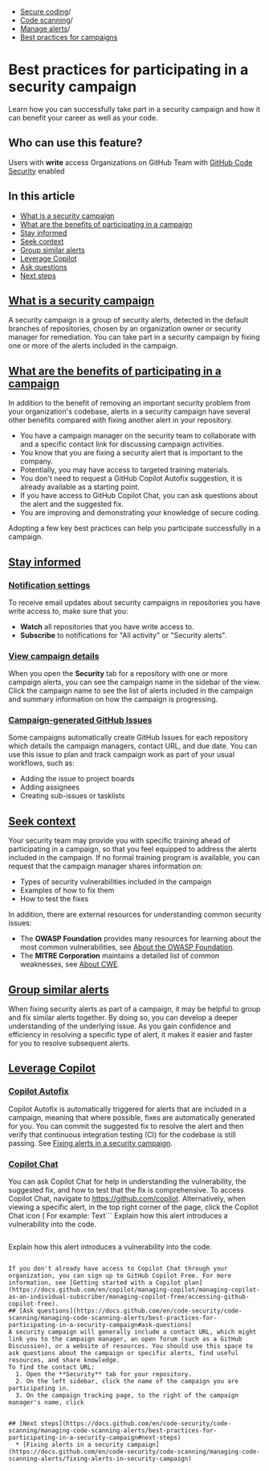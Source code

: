   * [Secure coding](https://docs.github.com/en/code-security "Secure coding")/
  * [Code scanning](https://docs.github.com/en/code-security/code-scanning "Code scanning")/
  * [Manage alerts](https://docs.github.com/en/code-security/code-scanning/managing-code-scanning-alerts "Manage alerts")/
  * [Best practices for campaigns](https://docs.github.com/en/code-security/code-scanning/managing-code-scanning-alerts/best-practices-for-participating-in-a-security-campaign "Best practices for campaigns")


# Best practices for participating in a security campaign
Learn how you can successfully take part in a security campaign and how it can benefit your career as well as your code.
## Who can use this feature?
Users with **write** access
Organizations on GitHub Team with [GitHub Code Security](https://docs.github.com/en/get-started/learning-about-github/about-github-advanced-security) enabled
## In this article
  * [What is a security campaign](https://docs.github.com/en/code-security/code-scanning/managing-code-scanning-alerts/best-practices-for-participating-in-a-security-campaign#what-is-a-security-campaign)
  * [What are the benefits of participating in a campaign](https://docs.github.com/en/code-security/code-scanning/managing-code-scanning-alerts/best-practices-for-participating-in-a-security-campaign#what-are-the-benefits-of-participating-in-a-campaign)
  * [Stay informed](https://docs.github.com/en/code-security/code-scanning/managing-code-scanning-alerts/best-practices-for-participating-in-a-security-campaign#stay-informed)
  * [Seek context](https://docs.github.com/en/code-security/code-scanning/managing-code-scanning-alerts/best-practices-for-participating-in-a-security-campaign#seek-context)
  * [Group similar alerts](https://docs.github.com/en/code-security/code-scanning/managing-code-scanning-alerts/best-practices-for-participating-in-a-security-campaign#group-similar-alerts)
  * [Leverage Copilot](https://docs.github.com/en/code-security/code-scanning/managing-code-scanning-alerts/best-practices-for-participating-in-a-security-campaign#leverage-copilot)
  * [Ask questions](https://docs.github.com/en/code-security/code-scanning/managing-code-scanning-alerts/best-practices-for-participating-in-a-security-campaign#ask-questions)
  * [Next steps](https://docs.github.com/en/code-security/code-scanning/managing-code-scanning-alerts/best-practices-for-participating-in-a-security-campaign#next-steps)


## [What is a security campaign](https://docs.github.com/en/code-security/code-scanning/managing-code-scanning-alerts/best-practices-for-participating-in-a-security-campaign#what-is-a-security-campaign)
A security campaign is a group of security alerts, detected in the default branches of repositories, chosen by an organization owner or security manager for remediation.
You can take part in a security campaign by fixing one or more of the alerts included in the campaign.
## [What are the benefits of participating in a campaign](https://docs.github.com/en/code-security/code-scanning/managing-code-scanning-alerts/best-practices-for-participating-in-a-security-campaign#what-are-the-benefits-of-participating-in-a-campaign)
In addition to the benefit of removing an important security problem from your organization's codebase, alerts in a security campaign have several other benefits compared with fixing another alert in your repository.
  * You have a campaign manager on the security team to collaborate with and a specific contact link for discussing campaign activities.
  * You know that you are fixing a security alert that is important to the company.
  * Potentially, you may have access to targeted training materials.
  * You don't need to request a GitHub Copilot Autofix suggestion, it is already available as a starting point.
  * If you have access to GitHub Copilot Chat, you can ask questions about the alert and the suggested fix.
  * You are improving and demonstrating your knowledge of secure coding.


Adopting a few key best practices can help you participate successfully in a campaign.
## [Stay informed](https://docs.github.com/en/code-security/code-scanning/managing-code-scanning-alerts/best-practices-for-participating-in-a-security-campaign#stay-informed)
### [Notification settings](https://docs.github.com/en/code-security/code-scanning/managing-code-scanning-alerts/best-practices-for-participating-in-a-security-campaign#notification-settings)
To receive email updates about security campaigns in repositories you have write access to, make sure that you:
  * **Watch** all repositories that you have write access to.
  * **Subscribe** to notifications for "All activity" or "Security alerts".


### [View campaign details](https://docs.github.com/en/code-security/code-scanning/managing-code-scanning-alerts/best-practices-for-participating-in-a-security-campaign#view-campaign-details)
When you open the **Security** tab for a repository with one or more campaign alerts, you can see the campaign name in the sidebar of the view. Click the campaign name to see the list of alerts included in the campaign and summary information on how the campaign is progressing.
### [Campaign-generated GitHub Issues](https://docs.github.com/en/code-security/code-scanning/managing-code-scanning-alerts/best-practices-for-participating-in-a-security-campaign#campaign-generated-github-issues)
Some campaigns automatically create GitHub Issues for each repository which details the campaign managers, contact URL, and due date.
You can use this issue to plan and track campaign work as part of your usual workflows, such as:
  * Adding the issue to project boards
  * Adding assignees
  * Creating sub-issues or tasklists


## [Seek context](https://docs.github.com/en/code-security/code-scanning/managing-code-scanning-alerts/best-practices-for-participating-in-a-security-campaign#seek-context)
Your security team may provide you with specific training ahead of participating in a campaign, so that you feel equipped to address the alerts included in the campaign.
If no formal training program is available, you can request that the campaign manager shares information on:
  * Types of security vulnerabilities included in the campaign
  * Examples of how to fix them
  * How to test the fixes


In addition, there are external resources for understanding common security issues:
  * The **OWASP Foundation** provides many resources for learning about the most common vulnerabilities, see [About the OWASP Foundation](https://owasp.org/about/).
  * The **MITRE Corporation** maintains a detailed list of common weaknesses, see [About CWE](https://cwe.mitre.org/about/index.html).


## [Group similar alerts](https://docs.github.com/en/code-security/code-scanning/managing-code-scanning-alerts/best-practices-for-participating-in-a-security-campaign#group-similar-alerts)
When fixing security alerts as part of a campaign, it may be helpful to group and fix similar alerts together. By doing so, you can develop a deeper understanding of the underlying issue. As you gain confidence and efficiency in resolving a specific type of alert, it makes it easier and faster for you to resolve subsequent alerts.
## [Leverage Copilot](https://docs.github.com/en/code-security/code-scanning/managing-code-scanning-alerts/best-practices-for-participating-in-a-security-campaign#leverage-copilot)
### [Copilot Autofix](https://docs.github.com/en/code-security/code-scanning/managing-code-scanning-alerts/best-practices-for-participating-in-a-security-campaign#copilot-autofix)
Copilot Autofix is automatically triggered for alerts that are included in a campaign, meaning that where possible, fixes are automatically generated for you. You can commit the suggested fix to resolve the alert and then verify that continuous integration testing (CI) for the codebase is still passing. See [Fixing alerts in a security campaign](https://docs.github.com/en/code-security/code-scanning/managing-code-scanning-alerts/fixing-alerts-in-security-campaign).
### [Copilot Chat](https://docs.github.com/en/code-security/code-scanning/managing-code-scanning-alerts/best-practices-for-participating-in-a-security-campaign#copilot-chat)
You can ask Copilot Chat for help in understanding the vulnerability, the suggested fix, and how to test that the fix is comprehensive. To access Copilot Chat, navigate to <https://github.com/copilot>.
Alternatively, when viewing a specific alert, in the top right corner of the page, click the Copilot Chat icon (
For example:
Text```
Explain how this alert introduces a vulnerability into the code.


```
```

Explain how this alert introduces a vulnerability into the code.


```

If you don't already have access to Copilot Chat through your organization, you can sign up to GitHub Copilot Free. For more information, see [Getting started with a Copilot plan](https://docs.github.com/en/copilot/managing-copilot/managing-copilot-as-an-individual-subscriber/managing-copilot-free/accessing-github-copilot-free).
## [Ask questions](https://docs.github.com/en/code-security/code-scanning/managing-code-scanning-alerts/best-practices-for-participating-in-a-security-campaign#ask-questions)
A security campaign will generally include a contact URL, which might link you to the campaign manager, an open forum (such as a GitHub Discussion), or a website of resources. You should use this space to ask questions about the campaign or specific alerts, find useful resources, and share knowledge.
To find the contact URL:
  1. Open the **Security** tab for your repository.
  2. On the left sidebar, click the name of the campaign you are participating in.
  3. On the campaign tracking page, to the right of the campaign manager's name, click 


## [Next steps](https://docs.github.com/en/code-security/code-scanning/managing-code-scanning-alerts/best-practices-for-participating-in-a-security-campaign#next-steps)
  * [Fixing alerts in a security campaign](https://docs.github.com/en/code-security/code-scanning/managing-code-scanning-alerts/fixing-alerts-in-security-campaign)


